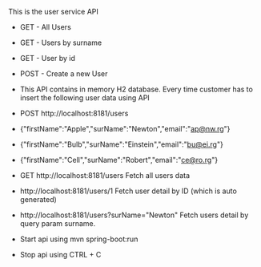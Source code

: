 This is the user service API

* GET - All Users
* GET - Users by surname
* GET - User by id

* POST - Create a new User

* This API contains in memory H2 database. Every time customer has to insert the following user data using API
* POST http://localhost:8181/users

* {"firstName":"Apple","surName":"Newton","email":"ap@nw.rg"}
* {"firstName":"Bulb","surName":"Einstein","email":"bu@ei.rg"}
* {"firstName":"Cell","surName":"Robert","email":"ce@ro.rg"}

* GET http://localhost:8181/users
    Fetch all users data
* http://localhost:8181/users/1
    Fetch user detail by ID (which is auto generated)
* http://localhost:8181/users?surName="Newton"
    Fetch users detail by query param surname.


* Start api using 
    mvn spring-boot:run
* Stop api using 
    CTRL + C
    





